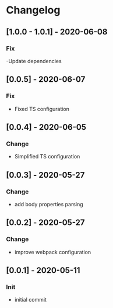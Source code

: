 # Changelog

## [1.0.0 - 1.0.1] - 2020-06-08

### Fix

-Update dependencies

## [0.0.5] - 2020-06-07

### Fix

-   Fixed TS configuration

## [0.0.4] - 2020-06-05

### Change

-   Simplified TS configuration

## [0.0.3] - 2020-05-27

### Change

-   add body properties parsing

## [0.0.2] - 2020-05-27

### Change

-   improve webpack configuration

## [0.0.1] - 2020-05-11

### Init

-   initial commit
